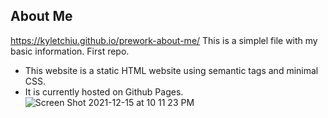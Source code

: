 ## About Me 
https://kyletchiu.github.io/prework-about-me/
This is a simplel file with my basic information. First repo.
* This website is a static HTML website using semantic tags and minimal CSS. 
* It is currently hosted on Github Pages.
![Screen Shot 2021-12-15 at 10 11 23 PM](https://user-images.githubusercontent.com/92279620/146301468-13649682-7c8b-45ca-8879-3c91d1c3ecf2.png)
